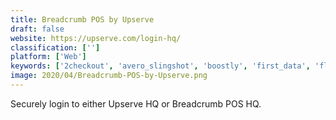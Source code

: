 ```yaml
---
title: Breadcrumb POS by Upserve
draft: false 
website: https://upserve.com/login-hq/
classification: ['']
platform: ['Web']
keywords: ['2checkout', 'avero_slingshot', 'boostly', 'first_data', 'floreant_pos', 'hotschedules', 'ncr_aloha_pos', 'ncr_counterpoint', 'netsuite_suitecommerce', 'odoo_point_of_sale', 'paysimple', 'peachworks', 'qsronline', 'sage_pay', 'shopkeep', 'square', 'square_pos']
image: 2020/04/Breadcrumb-POS-by-Upserve.png
---
```

Securely login to either Upserve HQ or Breadcrumb POS HQ.
